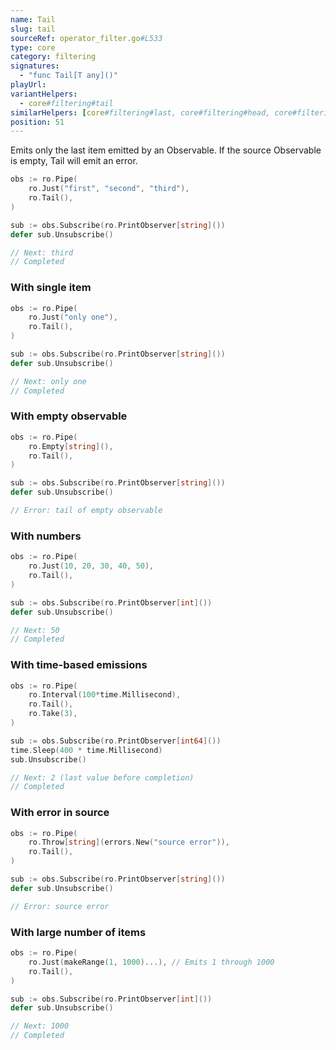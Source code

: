 ```yaml
---
name: Tail
slug: tail
sourceRef: operator_filter.go#L533
type: core
category: filtering
signatures:
  - "func Tail[T any]()"
playUrl:
variantHelpers:
  - core#filtering#tail
similarHelpers: [core#filtering#last, core#filtering#head, core#filtering#takelast]
position: 51
---
```


Emits only the last item emitted by an Observable. If the source Observable is empty, Tail will emit an error.

```go
obs := ro.Pipe(
    ro.Just("first", "second", "third"),
    ro.Tail(),
)

sub := obs.Subscribe(ro.PrintObserver[string]())
defer sub.Unsubscribe()

// Next: third
// Completed
```

### With single item

```go
obs := ro.Pipe(
    ro.Just("only one"),
    ro.Tail(),
)

sub := obs.Subscribe(ro.PrintObserver[string]())
defer sub.Unsubscribe()

// Next: only one
// Completed
```

### With empty observable

```go
obs := ro.Pipe(
    ro.Empty[string](),
    ro.Tail(),
)

sub := obs.Subscribe(ro.PrintObserver[string]())
defer sub.Unsubscribe()

// Error: tail of empty observable
```

### With numbers

```go
obs := ro.Pipe(
    ro.Just(10, 20, 30, 40, 50),
    ro.Tail(),
)

sub := obs.Subscribe(ro.PrintObserver[int]())
defer sub.Unsubscribe()

// Next: 50
// Completed
```

### With time-based emissions

```go
obs := ro.Pipe(
    ro.Interval(100*time.Millisecond),
    ro.Tail(),
    ro.Take(3),
)

sub := obs.Subscribe(ro.PrintObserver[int64]())
time.Sleep(400 * time.Millisecond)
sub.Unsubscribe()

// Next: 2 (last value before completion)
// Completed
```

### With error in source

```go
obs := ro.Pipe(
    ro.Throw[string](errors.New("source error")),
    ro.Tail(),
)

sub := obs.Subscribe(ro.PrintObserver[string]())
defer sub.Unsubscribe()

// Error: source error
```

### With large number of items

```go
obs := ro.Pipe(
    ro.Just(makeRange(1, 1000)...), // Emits 1 through 1000
    ro.Tail(),
)

sub := obs.Subscribe(ro.PrintObserver[int]())
defer sub.Unsubscribe()

// Next: 1000
// Completed
```
